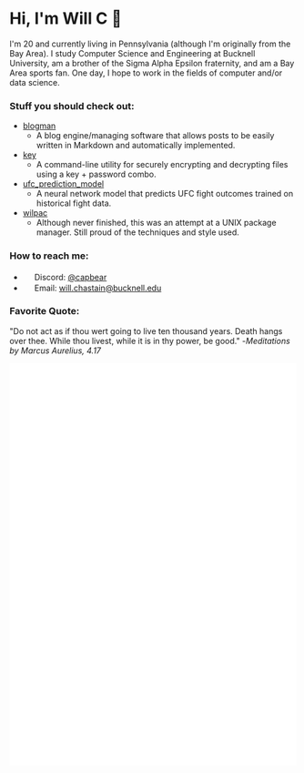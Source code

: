 # Hi, I'm Will C 👋

I'm 20 and currently living in Pennsylvania (although I'm originally from the Bay Area). I study Computer Science and Engineering at Bucknell University, am a brother of the Sigma Alpha Epsilon fraternity, and am a Bay Area sports fan. One day, I hope to work in the fields of computer and/or data science.

### Stuff you should check out:
- [blogman](https://github.com/CrazyWillBear/blogman)
   - A blog engine/managing software that allows posts to be easily written in Markdown and automatically implemented.
- [key](https://github.com/CrazyWillBear/key)
   - A command-line utility for securely encrypting and decrypting files using a key + password combo.
- [ufc_prediction_model](https://github.com/CrazyWillBear/ufc_prediction_model)
   - A neural network model that predicts UFC fight outcomes trained on historical fight data.
- [wilpac](https://github.com/CrazyWillBear/wilpac)
   - Although never finished, this was an attempt at a UNIX package manager. Still proud of the techniques and style used.

### How to reach me:
- <img src="https://www.freepnglogos.com/uploads/discord-logo-png/discord-u2013-swiss-geeks-23.png" width="16" height="16" /> Discord: [@capbear](https://discord.com/users/480455714272444426)
- <img src="https://cdn3.iconfinder.com/data/icons/linecons-free-vector-icons-pack/32/mail-512.png" width="16" height="16" /> Email: [will.chastain@bucknell.edu](mailto:will.chastain@bucknell.edu)

### Favorite Quote:
"Do not act as if thou wert going to live ten thousand years. Death hangs over thee. While thou livest, while it is in thy power, be good."  -*Meditations by Marcus Aurelius, 4.17*

![Metrics](https://github.com/CrazyWillBear/CrazyWillBear/blob/main/github-metrics.svg)

